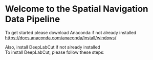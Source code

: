 # Welcome to the Spatial Navigation Data Pipeline
To get started please download Anaconda if not already installed   
https://docs.anaconda.com/anaconda/install/windows/ 

Also, install DeepLabCut if not already installed  
To install DeepLabCut, please follow these steps: 
